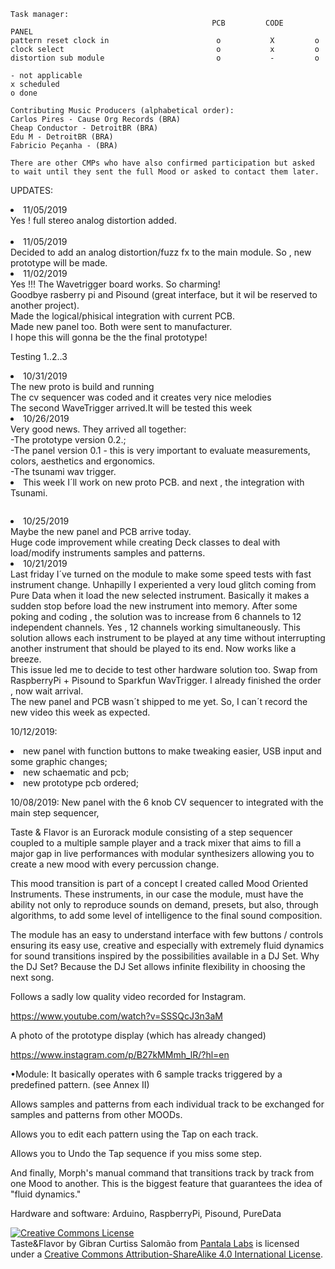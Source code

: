 ```
Task manager:
                                             PCB         CODE     PANEL
pattern reset clock in                        o           X         o
clock select                                  o           x         o
distortion sub module                         o           -         o

- not applicable
x scheduled
o done
```

```
Contributing Music Producers (alphabetical order):
Carlos Pires - Cause Org Records (BRA)
Cheap Conductor - DetroitBR (BRA)
Edu M - DetroitBR (BRA)
Fabricio Peçanha - (BRA)

There are other CMPs who have also confirmed participation but asked 
to wait until they sent the full Mood or asked to contact them later.
```
UPDATES:

<li>11/05/2019<br>
  Yes ! full stereo analog distortion added.<br>
  <img alt="" style="border-width:0" src="src/tasteflavor 0.993 painel.jpg" /></a><br>

<li>11/05/2019<br>
  Decided to add an analog distortion/fuzz fx to the main module. So , new prototype will be made.

<li>11/02/2019<br>
  Yes !!! The Wavetrigger board works. So charming! <br>
  Goodbye rasberry pi and Pisound (great interface, but it wil be reserved to another project).<br>
  Made the logical/phisical integration with current PCB.<br>
  Made new panel too. Both were sent to manufacturer. <br>
  I hope this will gonna be the the final prototype!<br>
  
  Testing 1..2..3<br>
  <img alt="" style="border-width:0" src="0.jpg" /></a><br>
  

<li>10/31/2019<br>
  The new proto is build and running<br>
  The cv sequencer was coded and it creates very nice melodies<br>
  The second WaveTrigger arrived.It will be tested this week<br>

<li>10/26/2019<br>
  Very good news. They arrived all together: <br>
  -The prototype version 0.2.;<br>
  -The panel version 0.1 - this is very important to evaluate measurements, colors, aesthetics and ergonomics.<br>
  -The tsunami wav trigger.<br>
  <li>This week I´ll work on new proto PCB. and next , the integration with Tsunami.<br>

<img alt="" style="border-width:0" src="P_20191027_210749_1.jpg" /></a><br>
<img alt="" style="border-width:0" src="P_20191027_210958_1.jpg" /></a><br>


<li>10/25/2019<br>
Maybe the new panel and PCB arrive today. <br>
Huge code improvement while creating Deck classes to deal with load/modify instruments samples and patterns.<br>

<li>10/21/2019<br>
Last friday I´ve turned on the module to make some speed tests with fast instrument change. Unhapilly I experiented a very loud glitch coming from Pure Data when it load the new selected instrument. Basically it makes a sudden stop before load the new instrument into memory. After some poking and coding , the solution was to increase from 6 channels to 12 independent channels. Yes , 12 channels working simultaneously. This solution allows each instrument to be played at any time without interrupting another instrument that should be played to its end. Now works like a breeze.<br>
This issue led me to decide to test other hardware solution too. Swap from RaspberryPi + Pisound to Sparkfun WavTrigger. I already finished the order , now wait arrival.<br>
The new panel and PCB wasn´t shipped to me yet. So, I can´t record the new video this week as expected.<br>

10/12/2019:<br>
<li>new panel with function buttons to make tweaking easier, USB input and some graphic changes;
<li>new schaematic and pcb;
<li>new prototype pcb ordered;
<img alt="" style="border-width:0" src="painel%200.980.jpg" /></a>

10/08/2019:
New panel with the 6 knob CV sequencer to integrated with the main step sequencer,
<img alt="" style="border-width:0" src="painel%200.95.jpg" /></a>


Taste & Flavor is an Eurorack module consisting of a step sequencer coupled to a multiple sample player and a track mixer that aims to fill a major gap in live performances with modular synthesizers allowing you to create a new mood with every percussion change. 

This mood transition is part of a concept I created called Mood Oriented Instruments. These instruments, in our case the module, must have the ability not only to reproduce sounds on demand, presets, but also, through algorithms, to add some level of intelligence to the final sound composition.

The module has an easy to understand interface with few buttons / controls ensuring its easy use, creative and especially with extremely fluid dynamics for sound transitions inspired by the possibilities available in a DJ Set. Why the DJ Set? Because the DJ Set allows infinite flexibility in choosing the next song.

Follows a sadly low quality video recorded for Instagram.

https://www.youtube.com/watch?v=SSSQcJ3n3aM

A photo of the prototype display (which has already changed)

https://www.instagram.com/p/B27kMMmh_lR/?hl=en

•Module:
It basically operates with 6 sample tracks triggered by a predefined pattern. (see Annex II)

Allows samples and patterns from each individual track to be exchanged for samples and patterns from other MOODs.

Allows you to edit each pattern using the Tap on each track.

Allows you to Undo the Tap sequence if you miss some step.

And finally, Morph's manual command that transitions track by track from one Mood to another. This is the biggest feature that guarantees the idea of "fluid dynamics."

Hardware and software: Arduino, RaspberryPi, Pisound, PureData


<a rel="license" href="http://creativecommons.org/licenses/by-sa/4.0/">
<img alt="Creative Commons License" style="border-width:0" src="https://i.creativecommons.org/l/by-sa/4.0/88x31.png" /></a>
<br /><span xmlns:dct="http://purl.org/dc/terms/" property="dct:title">Taste&Flavor</span> by Gibran Curtiss Salomão from 
<a xmlns:cc="http://creativecommons.org/ns#" href="https://facebook.com/pantalalabs/" property="cc:attributionName" 
rel="cc:attributionURL">Pantala Labs</a> is licensed under a <a rel="license" href="http://creativecommons.org/licenses/by-sa/4.0/">
Creative Commons Attribution-ShareAlike 4.0 International License</a>.
